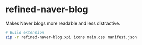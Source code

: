 refined-naver-blog
========
Makes Naver blogs more readable and less distractive.

```bash
# Build extension
zip -r refined-naver-blog.xpi icons main.css manifest.json
```
